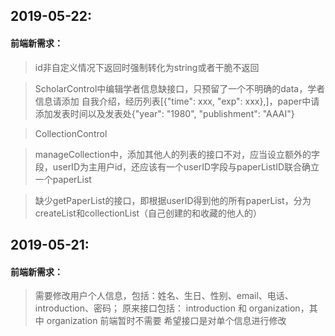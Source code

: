 ## 2019-05-22:

#### 前端新需求：
> id非自定义情况下返回时强制转化为string或者干脆不返回

> ScholarControl中编辑学者信息缺接口，只预留了一个不明确的data，学者信息请添加 自我介绍，经历列表[{"time": xxx, "exp": xxx},]，paper中请添加发表时间以及发表处{"year": "1980", "publishment": "AAAI"}

> CollectionControl

> manageCollection中，添加其他人的列表的接口不对，应当设立额外的字段，userID为主用户id，还应该有一个userID字段与paperListID联合确立一个paperList

> 缺少getPaperList的接口，即根据userID得到他的所有paperList，分为createList和collectionList（自己创建的和收藏的他人的）

## 2019-05-21:

#### 前端新需求：
> 需要修改用户个人信息，包括：姓名、生日、性别、email、电话、introduction、密码；
> 原来接口包括： introduction 和 organization，其中 organization 前端暂时不需要
> 希望接口是对单个信息进行修改
